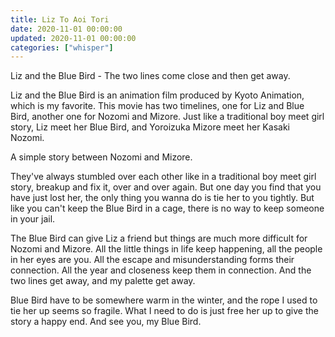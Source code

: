 ```yaml
---
title: Liz To Aoi Tori
date: 2020-11-01 00:00:00
updated: 2020-11-01 00:00:00
categories: ["whisper"]
---
```


Liz and the Blue Bird - The two lines come close and then get away.<!--more-->

Liz and the Blue Bird is an animation film produced by Kyoto Animation, which is my favorite. This movie has two timelines, one for Liz and Blue Bird, another one for Nozomi and Mizore. Just like a traditional boy meet girl story, Liz meet her Blue Bird, and Yoroizuka Mizore meet her Kasaki Nozomi.

A simple story between Nozomi and Mizore.

They've always stumbled over each other like in a traditional boy meet girl story, breakup and fix it, over and over again. But one day you find that you have just lost her, the only thing you wanna do is tie her to you tightly. But like you can't keep the Blue Bird in a cage, there is no way to keep someone in your jail.

The Blue Bird can give Liz a friend but things are much more difficult for Nozomi and Mizore. All the little things in life keep happening, all the people in her eyes are you. All the escape and misunderstanding forms their connection. All the year and closeness keep them in connection. And the two lines get away, and my palette get away.

Blue Bird have to be somewhere warm in the winter, and the rope I used to tie her up seems so fragile. What I need to do is just free her up to give the story a happy end. And see you, my Blue Bird.